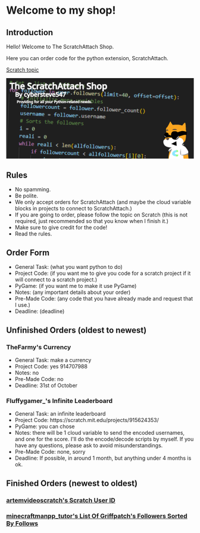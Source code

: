 <h1>Welcome to my shop!</h1>
<h2>Introduction</h2>
<p>Hello! Welcome to The ScratchAttach Shop.</p>
<p>Here you can order code for the python extension, ScratchAttach.</p>

<a href="https://scratch.mit.edu/discuss/topic/718972/">Scratch topic</a>

<img src="Shop.png" alt="Logo">

<h2>Rules</h2>
    <ul>
        <li>No spamming.</li>
        <li>Be polite.</li>
        <li>We only accept orders for ScratchAttach (and maybe the cloud variable blocks in projects to connect to ScratchAttach.)</li>
        <li>If you are going to order, please follow the topic on Scratch (this is not required, just recommended so that you know when I finish it.)</li>
        <li>Make sure to give credit for the code!</li>
        <li>Read the rules.</li>
    </ul>

<h2>Order Form</h2>
    <ul>
        <li>General Task: (what you want python to do)</li>
        <li>Project Code: (if you want me to give you code for a scratch project if it will connect to a scratch project.)</li>
        <li>PyGame: (if you want me to make it use PyGame)</li>
        <li>Notes: (any important details about your order)</li>
        <li>Pre-Made Code: (any code that you have already made and request that I use.)</li>
        <li>Deadline: (deadline)</li>
    </ul>

<h2>Unfinished Orders (oldest to newest)</h2>
<h3>TheFarmy's Currency</h3>
    <ul>
        <li>General Task: make a currency</li>
        <li>Project Code: yes 914707988</li>
        <li>Notes: no</li>
        <li>Pre-Made Code: no</li>
        <li>Deadline: 31st of October</li>
    </ul>
<h3>Fluffygamer_'s Infinite Leaderboard</h3>
    <ul>
        <li>General Task: an infinite leaderboard</li>
        <li>Project Code: https://scratch.mit.edu/projects/915624353/</li>
        <li>PyGame: you can chose</li>
        <li>Notes: there will be 1 cloud variable to send the encoded usernames, and one for the score. I'll do the encode/decode scripts by myself. If you have any questions, please ask to avoid misunderstandings.</li>
        <li>Pre-Made Code: none, sorry</li>
        <li>Deadline: If possible, in around 1 month, but anything under 4 months is ok.</li>
    </ul>
<h2>Finished Orders (newest to oldest)</h2>
<h3><a href="User-ID.py">artemvideoscratch's Scratch User ID</a></h3>
<h3><a href="Griffpatch-Followers.py">minecraftmanpp_tutor's List Of Griffpatch's Followers Sorted By Follows</a></h3>
